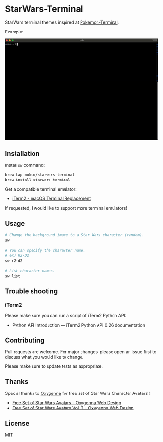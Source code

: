 # StarWars-Terminal

StarWars terminal themes inspired at [Pokemon-Terminal](https://github.com/LazoCoder/Pokemon-Terminal).

Example:

![demo](docs/images/demo.gif)

## Installation

Install `sw` command:

```zsh
brew tap mokuo/starwars-terminal
brew install starwars-terminal
```

Get a compatible terminal emulator:

- [iTerm2 \- macOS Terminal Replacement](https://iterm2.com/)

If requested, I would like to support more terminal emulators!

## Usage

```zsh
# Change the background image to a Star Wars character (random).
sw

# You can specify the character name.
# ex) R2-D2
sw r2-d2

# List character names.
sw list
```

## Trouble shooting

### iTerm2

Please make sure you can run a script of iTerm2 Python API:

- [Python API Introduction — iTerm2 Python API 0\.26 documentation](https://iterm2.com/python-api/tutorial/index.html)

## Contributing
Pull requests are welcome. For major changes, please open an issue first to discuss what you would like to change.

Please make sure to update tests as appropriate.

## Thanks

Special thanks to [Oxygenna](https://www.oxygenna.com/) for free set of Star Wars Character Avatars!!

- [Free Set of Star Wars Avatars \- Oxygenna Web Design](https://www.oxygenna.com/news/free-set-of-star-wars-avatars)
- [Free Set of Star Wars Avatars Vol\. 2 \- Oxygenna Web Design](https://www.oxygenna.com/news/free-set-of-star-wars-avatars-vol-2)

## License
[MIT](https://choosealicense.com/licenses/mit/)
